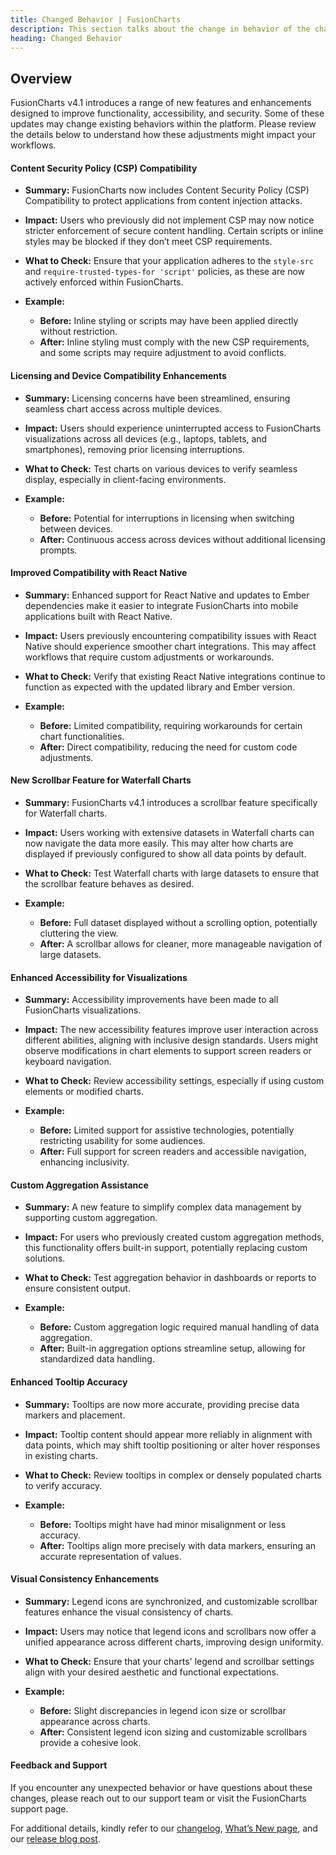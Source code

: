 ```yaml
---
title: Changed Behavior | FusionCharts
description: This section talks about the change in behavior of the charts with the latest released version.
heading: Changed Behavior
---
```


<h2>Overview</h2>

FusionCharts v4.1 introduces a range of new features and enhancements designed to improve functionality, accessibility, and security. Some of these updates may change existing behaviors within the platform. Please review the details below to understand how these adjustments might impact your workflows.

<h4>Content Security Policy (CSP) Compatibility</h4>

- **Summary:** FusionCharts now includes Content Security Policy (CSP) Compatibility to protect applications from content injection attacks.
- **Impact:** Users who previously did not implement CSP may now notice stricter enforcement of secure content handling. Certain scripts or inline styles may be blocked if they don’t meet CSP requirements.
- **What to Check:** Ensure that your application adheres to the `style-src` and `require-trusted-types-for 'script'` policies, as these are now actively enforced within FusionCharts.

- **Example:**
  - **Before:** Inline styling or scripts may have been applied directly without restriction.
  - **After:** Inline styling must comply with the new CSP requirements, and some scripts may require adjustment to avoid conflicts.
    
<h4>Licensing and Device Compatibility Enhancements</h4>

- **Summary:** Licensing concerns have been streamlined, ensuring seamless chart access across multiple devices.
- **Impact:** Users should experience uninterrupted access to FusionCharts visualizations across all devices (e.g., laptops, tablets, and smartphones), removing prior licensing interruptions.
- **What to Check:** Test charts on various devices to verify seamless display, especially in client-facing environments.

- **Example:**
  - **Before:** Potential for interruptions in licensing when switching between devices.
  - **After:** Continuous access across devices without additional licensing prompts.
    
<h4>Improved Compatibility with React Native</h4>

- **Summary:** Enhanced support for React Native and updates to Ember dependencies make it easier to integrate FusionCharts into mobile applications built with React Native.
- **Impact:** Users previously encountering compatibility issues with React Native should experience smoother chart integrations. This may affect workflows that require custom adjustments or workarounds.
- **What to Check:** Verify that existing React Native integrations continue to function as expected with the updated library and Ember version.

- **Example:**
  - **Before:** Limited compatibility, requiring workarounds for certain chart functionalities.
  - **After:** Direct compatibility, reducing the need for custom code adjustments.
    
<h4>New Scrollbar Feature for Waterfall Charts</h4>

- **Summary:** FusionCharts v4.1 introduces a scrollbar feature specifically for Waterfall charts.
- **Impact:** Users working with extensive datasets in Waterfall charts can now navigate the data more easily. This may alter how charts are displayed if previously configured to show all data points by default.
- **What to Check:** Test Waterfall charts with large datasets to ensure that the scrollbar feature behaves as desired.

- **Example:**
  - **Before:** Full dataset displayed without a scrolling option, potentially cluttering the view.
  - **After:** A scrollbar allows for cleaner, more manageable navigation of large datasets.
    
<h4>Enhanced Accessibility for Visualizations</h4>

- **Summary:** Accessibility improvements have been made to all FusionCharts visualizations.
- **Impact:** The new accessibility features improve user interaction across different abilities, aligning with inclusive design standards. Users might observe modifications in chart elements to support screen readers or keyboard navigation.
- **What to Check:** Review accessibility settings, especially if using custom elements or modified charts.

- **Example:**
  - **Before:** Limited support for assistive technologies, potentially restricting usability for some audiences.
  - **After:** Full support for screen readers and accessible navigation, enhancing inclusivity.
 
<h4>Custom Aggregation Assistance</h4>

- **Summary:** A new feature to simplify complex data management by supporting custom aggregation.
- **Impact:** For users who previously created custom aggregation methods, this functionality offers built-in support, potentially replacing custom solutions.
- **What to Check:** Test aggregation behavior in dashboards or reports to ensure consistent output.

- **Example:**
  - **Before:** Custom aggregation logic required manual handling of data aggregation.
  - **After:** Built-in aggregation options streamline setup, allowing for standardized data handling.
    
<h4>Enhanced Tooltip Accuracy</h4>

- **Summary:** Tooltips are now more accurate, providing precise data markers and placement.
- **Impact:** Tooltip content should appear more reliably in alignment with data points, which may shift tooltip positioning or alter hover responses in existing charts.
- **What to Check:** Review tooltips in complex or densely populated charts to verify accuracy.

- **Example:**
  - **Before:** Tooltips might have had minor misalignment or less accuracy.
  - **After:** Tooltips align more precisely with data markers, ensuring an accurate representation of values.
 
<h4>Visual Consistency Enhancements</h4>

- **Summary:** Legend icons are synchronized, and customizable scrollbar features enhance the visual consistency of charts.
- **Impact:** Users may notice that legend icons and scrollbars now offer a unified appearance across different charts, improving design uniformity.
- **What to Check:** Ensure that your charts' legend and scrollbar settings align with your desired aesthetic and functional expectations.

- **Example:**
  - **Before:** Slight discrepancies in legend icon size or scrollbar appearance across charts.
  - **After:** Consistent legend icon sizing and customizable scrollbars provide a cohesive look.
    
<h4>Feedback and Support</h4>

If you encounter any unexpected behavior or have questions about these changes, please reach out to our support team or visit the FusionCharts support page.

For additional details, kindly refer to our [changelog](https://www.fusioncharts.com/dev/upgrading/change-log/), [What’s New page](https://www.fusioncharts.com/dev/upgrading/whats-new), and our [release blog post](https://www.fusioncharts.com//blog/fusioncharts-4-0-elevate-your-data-visualization-new-capabilities).
